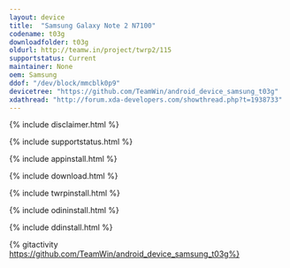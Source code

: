 ```yaml
---
layout: device
title:  "Samsung Galaxy Note 2 N7100"
codename: t03g
downloadfolder: t03g
oldurl: http://teamw.in/project/twrp2/115
supportstatus: Current
maintainer: None
oem: Samsung
ddof: "/dev/block/mmcblk0p9"
devicetree: "https://github.com/TeamWin/android_device_samsung_t03g"
xdathread: "http://forum.xda-developers.com/showthread.php?t=1938733"
---
```


{% include disclaimer.html %}

{% include supportstatus.html %}

{% include appinstall.html %}

{% include download.html %}

{% include twrpinstall.html %}

{% include odininstall.html %}

{% include ddinstall.html %}

{% gitactivity  https://github.com/TeamWin/android_device_samsung_t03g%}
